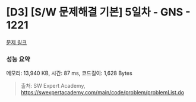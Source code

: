 # [D3] [S/W 문제해결 기본] 5일차 - GNS - 1221 

[문제 링크](https://swexpertacademy.com/main/code/problem/problemDetail.do?contestProbId=AV14jJh6ACYCFAYD) 

### 성능 요약

메모리: 13,940 KB, 시간: 87 ms, 코드길이: 1,628 Bytes



> 출처: SW Expert Academy, https://swexpertacademy.com/main/code/problem/problemList.do